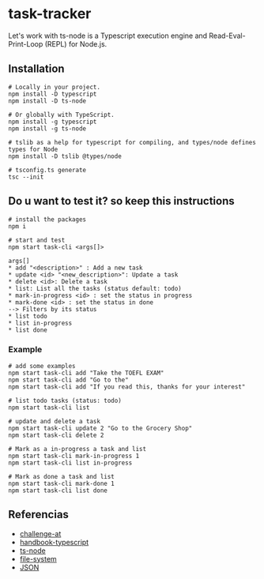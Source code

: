 # task-tracker
Let's work with ts-node is a Typescript execution engine and Read-Eval-Print-Loop (REPL) for Node.js. 
## Installation
~~~
# Locally in your project.
npm install -D typescript
npm install -D ts-node

# Or globally with TypeScript.
npm install -g typescript
npm install -g ts-node

# tslib as a help for typescript for compiling, and types/node defines types for Node
npm install -D tslib @types/node

# tsconfig.ts generate
tsc --init
~~~

## Do u want to test it? so keep this instructions
~~~
# install the packages
npm i

# start and test
npm start task-cli <args[]>

args[]
* add "<description>" : Add a new task
* update <id> "<new_description>": Update a task
* delete <id>: Delete a task
* list: List all the tasks (status default: todo)
* mark-in-progress <id> : set the status in progress 
* mark-done <id> : set the status in done
--> Filters by its status
* list todo
* list in-progress
* list done 
~~~
### Example
~~~
# add some examples
npm start task-cli add "Take the TOEFL EXAM"
npm start task-cli add "Go to the"
npm start task-cli add "If you read this, thanks for your interest"

# list todo tasks (status: todo)
npm start task-cli list

# update and delete a task
npm start task-cli update 2 "Go to the Grocery Shop"
npm start task-cli delete 2

# Mark as a in-progress a task and list
npm start task-cli mark-in-progress 1
npm start task-cli list in-progress

# Mark as done a task and list
npm start task-cli mark-done 1
npm start task-cli list done
~~~

## Referencias
* [challenge-at](https://roadmap.sh/projects/task-tracker)
* [handbook-typescript](https://www.typescriptlang.org/docs/handbook/intro.html)
* [ts-node](https://www.npmjs.com/package/ts-node)
* [file-system](https://nodejs.org/api/fs.html#file-system)
* [JSON](https://developer.mozilla.org/en-US/docs/Web/JavaScript/Reference/Global_Objects/JSON)